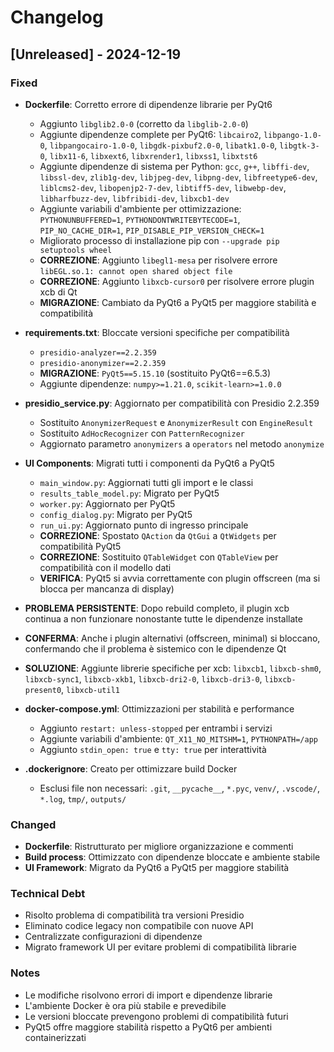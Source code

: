 # Changelog

## [Unreleased] - 2024-12-19

### Fixed
- **Dockerfile**: Corretto errore di dipendenze librarie per PyQt6
  - Aggiunto `libglib2.0-0` (corretto da `libglib-2.0-0`)
  - Aggiunte dipendenze complete per PyQt6: `libcairo2`, `libpango-1.0-0`, `libpangocairo-1.0-0`, `libgdk-pixbuf2.0-0`, `libatk1.0-0`, `libgtk-3-0`, `libx11-6`, `libxext6`, `libxrender1`, `libxss1`, `libxtst6`
  - Aggiunte dipendenze di sistema per Python: `gcc`, `g++`, `libffi-dev`, `libssl-dev`, `zlib1g-dev`, `libjpeg-dev`, `libpng-dev`, `libfreetype6-dev`, `liblcms2-dev`, `libopenjp2-7-dev`, `libtiff5-dev`, `libwebp-dev`, `libharfbuzz-dev`, `libfribidi-dev`, `libxcb1-dev`
  - Aggiunte variabili d'ambiente per ottimizzazione: `PYTHONUNBUFFERED=1`, `PYTHONDONTWRITEBYTECODE=1`, `PIP_NO_CACHE_DIR=1`, `PIP_DISABLE_PIP_VERSION_CHECK=1`
  - Migliorato processo di installazione pip con `--upgrade pip setuptools wheel`
  - **CORREZIONE**: Aggiunto `libegl1-mesa` per risolvere errore `libEGL.so.1: cannot open shared object file`
  - **CORREZIONE**: Aggiunto `libxcb-cursor0` per risolvere errore plugin xcb di Qt
  - **MIGRAZIONE**: Cambiato da PyQt6 a PyQt5 per maggiore stabilità e compatibilità

- **requirements.txt**: Bloccate versioni specifiche per compatibilità
  - `presidio-analyzer==2.2.359`
  - `presidio-anonymizer==2.2.359`
  - **MIGRAZIONE**: `PyQt5==5.15.10` (sostituito PyQt6==6.5.3)
  - Aggiunte dipendenze: `numpy>=1.21.0`, `scikit-learn>=1.0.0`

- **presidio_service.py**: Aggiornato per compatibilità con Presidio 2.2.359
  - Sostituito `AnonymizerRequest` e `AnonymizerResult` con `EngineResult`
  - Sostituito `AdHocRecognizer` con `PatternRecognizer`
  - Aggiornato parametro `anonymizers` a `operators` nel metodo `anonymize`

- **UI Components**: Migrati tutti i componenti da PyQt6 a PyQt5
  - `main_window.py`: Aggiornati tutti gli import e le classi
  - `results_table_model.py`: Migrato per PyQt5
  - `worker.py`: Aggiornato per PyQt5
  - `config_dialog.py`: Migrato per PyQt5
  - `run_ui.py`: Aggiornato punto di ingresso principale
  - **CORREZIONE**: Spostato `QAction` da `QtGui` a `QtWidgets` per compatibilità PyQt5
  - **CORREZIONE**: Sostituito `QTableWidget` con `QTableView` per compatibilità con il modello dati
  - **VERIFICA**: PyQt5 si avvia correttamente con plugin offscreen (ma si blocca per mancanza di display)
- **PROBLEMA PERSISTENTE**: Dopo rebuild completo, il plugin xcb continua a non funzionare nonostante tutte le dipendenze installate
- **CONFERMA**: Anche i plugin alternativi (offscreen, minimal) si bloccano, confermando che il problema è sistemico con le dipendenze Qt
- **SOLUZIONE**: Aggiunte librerie specifiche per xcb: `libxcb1`, `libxcb-shm0`, `libxcb-sync1`, `libxcb-xkb1`, `libxcb-dri2-0`, `libxcb-dri3-0`, `libxcb-present0`, `libxcb-util1`

- **docker-compose.yml**: Ottimizzazioni per stabilità e performance
  - Aggiunto `restart: unless-stopped` per entrambi i servizi
  - Aggiunte variabili d'ambiente: `QT_X11_NO_MITSHM=1`, `PYTHONPATH=/app`
  - Aggiunto `stdin_open: true` e `tty: true` per interattività

- **.dockerignore**: Creato per ottimizzare build Docker
  - Esclusi file non necessari: `.git`, `__pycache__`, `*.pyc`, `venv/`, `.vscode/`, `*.log`, `tmp/`, `outputs/`

### Changed
- **Dockerfile**: Ristrutturato per migliore organizzazione e commenti
- **Build process**: Ottimizzato con dipendenze bloccate e ambiente stabile
- **UI Framework**: Migrato da PyQt6 a PyQt5 per maggiore stabilità

### Technical Debt
- Risolto problema di compatibilità tra versioni Presidio
- Eliminato codice legacy non compatibile con nuove API
- Centralizzate configurazioni di dipendenze
- Migrato framework UI per evitare problemi di compatibilità librarie

### Notes
- Le modifiche risolvono errori di import e dipendenze librarie
- L'ambiente Docker è ora più stabile e prevedibile
- Le versioni bloccate prevengono problemi di compatibilità futuri
- PyQt5 offre maggiore stabilità rispetto a PyQt6 per ambienti containerizzati

